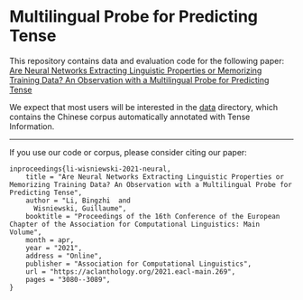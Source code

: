 # Multilingual Probe for Predicting Tense

This repository contains data and evaluation code for the following paper: [Are Neural Networks Extracting Linguistic Properties or Memorizing Training Data? An Observation with a Multilingual Probe for Predicting Tense](https://aclanthology.org/2021.eacl-main.269/)

We expect that most users will be interested in the [data](data) directory, which contains the Chinese corpus automatically annotated with Tense Information.

---
If you use our code or corpus, please consider citing our paper:
```
inproceedings{li-wisniewski-2021-neural,
    title = "Are Neural Networks Extracting Linguistic Properties or Memorizing Training Data? An Observation with a Multilingual Probe for Predicting Tense",
    author = "Li, Bingzhi  and
      Wisniewski, Guillaume",
    booktitle = "Proceedings of the 16th Conference of the European Chapter of the Association for Computational Linguistics: Main Volume",
    month = apr,
    year = "2021",
    address = "Online",
    publisher = "Association for Computational Linguistics",
    url = "https://aclanthology.org/2021.eacl-main.269",
    pages = "3080--3089",
}
```
